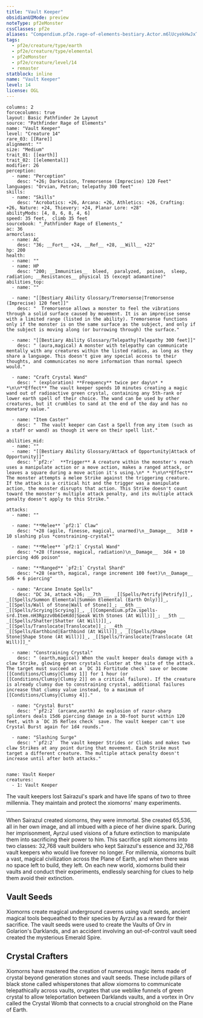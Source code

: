 ```yaml
---
title: "Vault Keeper"
obsidianUIMode: preview
noteType: pf2eMonster
cssClasses: pf2e
aliases: "Compendium.pf2e.rage-of-elements-bestiary.Actor.m6lUcyekHwJxTLzo" 
tags:
  - pf2e/creature/type/earth
  - pf2e/creature/type/elemental
  - pf2eMonster
  - pf2e/creature/level/14
  - remaster
statblock: inline
name: "Vault Keeper"
level: 14
license: OGL
---
```


```statblock
columns: 2
forcecolumns: true
layout: Basic Pathfinder 2e Layout
source: "Pathfinder Rage of Elements"
name: "Vault Keeper"
level: "Creature 14"
rare_03: [[Rare]]
alignment: ""
size: "Medium"
trait_01: [[earth]]
trait_02: [[elemental]]
modifier: 26
perception:
  - name: "Perception"
    desc: "+26; Darkvision, Tremorsense (Imprecise) 120 Feet"
languages: "Orvian, Petran; telepathy 300 feet"
skills:
  - name: "Skills"
    desc: "Acrobatics: +26, Arcana: +26, Athletics: +26, Crafting: +26, Nature: +24, Thievery: +24, Planar Lore: +28"
abilityMods: [4, 8, 6, 8, 4, 6]
speed: 35 feet,  climb 35 feet
sourcebook: "_Pathfinder Rage of Elements_"
ac: 36
armorclass:
  - name: AC
    desc: "36; __Fort__ +24, __Ref__ +28, __Will__ +22"
hp: 200
health:
  - name: ""
  - name: HP
    desc: "200; __Immunities__  bleed,  paralyzed,  poison,  sleep,  radiation; __Resistances__ physical 15 (except adamantine)"
abilities_top:
  - name: ""

  - name: "[[Bestiary Ability Glossary/Tremorsense|Tremorsense (Imprecise) 120 feet]]"
    desc: "  Tremorsense allows a monster to feel the vibrations through a solid surface caused by movement. It is an imprecise sense with a limited range (listed in the ability). Tremorsense functions only if the monster is on the same surface as the subject, and only if the subject is moving along (or burrowing through) the surface."

  - name: "[[Bestiary Ability Glossary/Telepathy|Telepathy 300 feet]]"
    desc: " (aura,magical) A monster with telepathy can communicate mentally with any creatures within the listed radius, as long as they share a language. This doesn't give any special access to their thoughts, and communicates no more information than normal speech would."

  - name: "Craft Crystal Wand"
    desc: " (exploration) **Frequency** twice per day\n* * *\n\n**Effect** The vault keeper spends 10 minutes creating a magic wand out of radioactive green crystal, containing any 5th-rank or lower earth spell of their choice. The wand can be used by other creatures, but it crumbles to sand at the end of the day and has no monetary value."

  - name: "Item Caster"
    desc: "  The vault keeper can Cast a Spell from any item (such as a staff or wand) as though it were on their spell list."

abilities_mid:
  - name: ""
  - name: "[[Bestiary Ability Glossary/Attack of Opportunity|Attack of Opportunity]]"
    desc: "`pf2:r`  **Trigger** A creature within the monster's reach uses a manipulate action or a move action, makes a ranged attack, or leaves a square during a move action it's using.\n* * *\n\n**Effect** The monster attempts a melee Strike against the triggering creature. If the attack is a critical hit and the trigger was a manipulate action, the monster disrupts that action. This Strike doesn't count toward the monster's multiple attack penalty, and its multiple attack penalty doesn't apply to this Strike."

attacks:
  - name: ""

  - name: "**Melee** `pf2:1` Claw"
    desc: "+28 (agile, finesse, magical, unarmed)\n__Damage__  3d10 + 10 slashing plus *constraining-crystal*"

  - name: "**Melee** `pf2:1` Crystal Wand"
    desc: "+28 (finesse, magical, radiation)\n__Damage__  3d4 + 10 piercing 4d6 poison"

  - name: "**Ranged** `pf2:1` Crystal Shard"
    desc: "+28 (earth, magical, range increment 100 feet)\n__Damage__  5d6 + 6 piercing"

  - name: "Arcane Innate Spells"
    desc: "DC 34, attack +26; __7th __  _[[Spells/Petrify|Petrify]]_, _[[Spells/Summon Elemental|Summon Elemental (Earth Only)]]_, _[[Spells/Wall of Stone|Wall of Stone]]_; __6th __  _[[Spells/Scrying|Scrying]]_, _[[Compendium.pf2e.spells-srd.Item.nH3Rgzzv0b6IeKdd|Speak With Stones (At Will)]]_; __5th __  _[[Spells/Shatter|Shatter (At Will)]]_, _[[Spells/Translocate|Translocate]]_; __4th __  _[[Spells/Earthbind|Earthbind (At Will)]]_, _[[Spells/Shape Stone|Shape Stone (At Will)]]_, _[[Spells/Translocate|Translocate (At Will)]]_"

  - name: "Constraining Crystal"
    desc: " (earth,magical) When the vault keeper deals damage with a claw Strike, glowing green crystals cluster at the site of the attack. The target must succeed at a `DC 31 Fortitude check` save or become [[Conditions/Clumsy|Clumsy 1]] for 1 hour (or [[Conditions/Clumsy|Clumsy 2]] on a critical failure). If the creature is already clumsy due to constraining crystal, additional failures increase that clumsy value instead, to a maximum of [[Conditions/Clumsy|Clumsy 4]]."

  - name: "Crystal Burst"
    desc: "`pf2:2` (arcane,earth) An explosion of razor-sharp splinters deals 15d6 piercing damage in a 30-foot burst within 120 feet, with a `DC 35 Reflex check` save. The vault keeper can't use Crystal Burst again for 1d4 rounds."

  - name: "Slashing Surge"
    desc: "`pf2:2`  The vault keeper Strides or Climbs and makes two claw Strikes at any point during that movement. Each Strike must target a different creature. The multiple attack penalty doesn't increase until after both attacks."
 
```

```encounter-table
name: Vault Keeper
creatures:
  - 1: Vault Keeper
```



The vault keepers lost Sairazul's spark and have life spans of two to three millennia. They maintain and protect the xiomorns' many experiments.

* * *

When Sairazul created xiomorns, they were immortal. She created 65,536, all in her own image, and all imbued with a piece of her divine spark. During her imprisonment, Ayrzul used visions of a future extinction to manipulate them into sacrificing their power to him. This sacrifice split xiomorns into two classes: 32,768 vault builders who kept Sairazul's essence and 32,768 vault keepers who would live forever no longer. For millennia, xiomorns built a vast, magical civilization across the Plane of Earth, and when there was no space left to build, they left. On each new world, xiomorns build their vaults and conduct their experiments, endlessly searching for clues to help them avoid their extinction.

## Vault Seeds

Xiomorns create magical underground caverns using vault seeds, ancient magical tools bequeathed to their species by Ayrzul as a reward for their sacrifice. The vault seeds were used to create the Vaults of Orv in Golarion's Darklands, and an accident involving an out-of-control vault seed created the mysterious Emerald Spire.

## Crystal Crafters

Xiomorns have mastered the creation of numerous magic items made of crystal beyond generation stones and vault seeds. These include pillars of black stone called whisperstones that allow xiomorns to communicate telepathically across vaults, orvgates that use weblike funnels of green crystal to allow teleportation between Darklands vaults, and a vortex in Orv called the Crystal Womb that connects to a crucial stronghold on the Plane of Earth.
